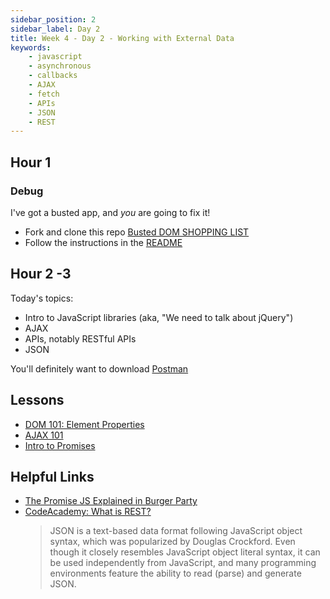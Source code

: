 ```yaml
---
sidebar_position: 2
sidebar_label: Day 2
title: Week 4 - Day 2 - Working with External Data
keywords:
    - javascript
    - asynchronous
    - callbacks
    - AJAX
    - fetch
    - APIs
    - JSON
    - REST
---
```

<!-- markdownlint-disable no-inline-html -->
## Hour 1

### Debug

I've got a busted app, and _you_ are going to fix it!

* Fork and clone this repo [Busted DOM SHOPPING LIST](https://github.com/seanrreid/busted_shopping_DOM)
* Follow the instructions in the [README](https://github.com/seanrreid/busted_shopping_DOM/blob/main/README.md)

## Hour 2 -3

Today's topics:

* Intro to JavaScript libraries (aka, "We need to talk about jQuery")
* AJAX
* APIs, notably RESTful APIs
* JSON

You'll definitely want to download [Postman](https://www.postman.com/downloads/)

## Lessons

* [DOM 101: Element Properties](/docs/lessons/handling-user-input/dom/#element-properties)
* [AJAX 101](/docs/lessons/building-interactive-uis/ajax-101/)
* [Intro to Promises](/docs/lessons/building-interactive-uis/intro-to-promises/)

## Helpful Links

* [The Promise JS Explained in Burger Party](https://fullstackjournal.wordpress.com/2018/07/06/the-promise-js-explained-i-burger-party/)
* [CodeAcademy: What is REST?](https://www.codecademy.com/article/what-is-rest)
   <br/>
   > JSON is a text-based data format following JavaScript object syntax, which was popularized by Douglas Crockford. Even though it closely resembles JavaScript object literal syntax, it can be used independently from JavaScript, and many programming environments feature the ability to read (parse) and generate JSON.
